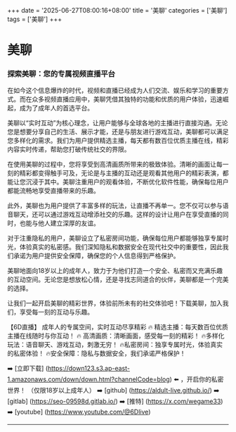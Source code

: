 +++
date = '2025-06-27T08:00:16+08:00'
title = '美聊'
categories = ['美聊']
tags = ['美聊']
+++

# 美聊

### 探索美聊：您的专属视频直播平台

在如今这个信息爆炸的时代，视频和直播已经成为人们交流、娱乐和学习的重要方式。而在众多视频直播应用中，美聊凭借其独特的功能和优质的用户体验，迅速崛起，成为了成年人的首选平台。

美聊以“实时互动”为核心理念，让用户能够与全球各地的主播进行直接沟通。无论您是想要分享自己的生活、展示才能，还是与朋友进行游戏互动，美聊都可以满足您多样化的需求。我们为用户提供精选主播，每天都有数百位优质主播在线，精彩内容实时传递，帮助您打破传统社交的界限。

在使用美聊的过程中，您将享受到高清画质所带来的极致体验。清晰的画面让每一刻的精彩都变得触手可及，无论是与主播的互动还是观看其他用户的精彩表演，都能让您沉浸于其中。美聊注重用户的观看体验，不断优化软件性能，确保每位用户都能流畅地享受直播带来的乐趣。

此外，美聊也为用户提供了丰富多样的玩法，让直播不再单一。您不仅可以参与语音聊天，还可以通过游戏互动增添社交的乐趣。这样的设计让用户在享受直播的同时，也能与他人建立深厚的友谊。

对于注重隐私的用户，美聊设立了私密房间功能，确保每位用户都能够独享专属时光，体验真实的私密感。我们深知隐私和数据安全在现代社交中的重要性，因此我们承诺为用户提供安全保障，确保您的个人信息得到严格保护。

美聊地面向18岁以上的成年人，致力于为他们打造一个安全、私密而又充满乐趣的互动空间。无论您是想放松心情，还是寻找志同道合的伙伴，美聊都是一个完美的选择。

让我们一起开启美聊的精彩世界，体验前所未有的社交体验吧！下载美聊，加入我们，享受每一刻的互动与乐趣。

【6D直播】
成年人的专属空间，实时互动尽享精彩
🔥 精选主播：每天数百位优质主播在线随时与你互动！
🔥 高清画质：清晰画面，感受每一刻的精彩！
🔥多样化玩法：语音聊天、游戏互动，刺激无穷！
🔥私密房间：独享专属时光，体验真实的私密体验！
🔥安全保障：隐私与数据安全，我们承诺严格保护！

➡️ [立即下载] (https://down123.s3.ap-east-1.amazonaws.com/down/down.html?channelCode=blog) ⬅️ ，开启你的私密世界！
（仅限18岁以上成年人）
➡️ [github] (https://aldult-live.github.io/)
➡️ [gitlab] (https://seo-09598d.gitlab.io/)
➡️ [推特] (https://x.com/wegame33)
➡️ [youtube] (https://www.youtube.com/@6Dlive)

---
